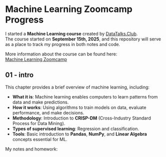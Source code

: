 # Machine Learning Zoomcamp Progress

I started a **Machine Learning course** created by [DataTalks.Club](https://datatalks.club/).  
The course started on **September 15th, 2025**, and this repository will serve as a place to track my progress in both notes and code.  

More information about the course can be found here:  
[Machine Learning Zoomcamp](https://datatalks.club/blog/machine-learning-zoomcamp.html#learning-in-public)


## 01 - intro 
This chapter provides a brief overview of machine learning, including:

- **What it is**: Machine learning enables computers to learn patterns from data and make predictions.  
- **How it works**: Using algorithms to train models on data, evaluate performance, and make decisions.  
- **Methodology**: Introduction to **CRISP-DM** (Cross-Industry Standard Process for Data Mining).  
- **Types of supervised learning**: Regression and classification.  
- **Tools**: Basic introduction to **Pandas**, **NumPy**, and **Linear Algebra** concepts essential for ML.  

My notes and homework: 



